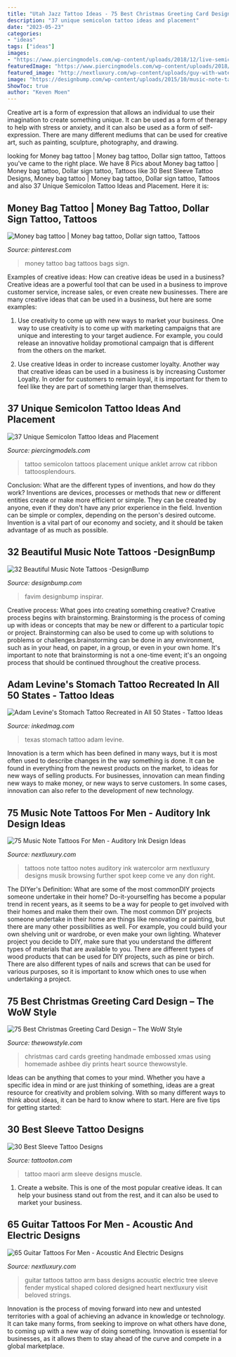 ```yaml
---
title: "Utah Jazz Tattoo Ideas - 75 Best Christmas Greeting Card Design – The Wow Style"
description: "37 unique semicolon tattoo ideas and placement"
date: "2023-05-23"
categories:
- "ideas"
tags: ["ideas"]
images:
- "https://www.piercingmodels.com/wp-content/uploads/2018/12/live-semicolon-tattoo.jpg"
featuredImage: "https://www.piercingmodels.com/wp-content/uploads/2018/12/live-semicolon-tattoo.jpg"
featured_image: "http://nextluxury.com/wp-content/uploads/guy-with-watercolor-music-note-tattoo-on-arm.jpg"
image: "https://designbump.com/wp-content/uploads/2015/10/music-note-tattoo-ideas17.jpg"
ShowToc: true
author: "Keven Moen"
---
```



Creative art is a form of expression that allows an individual to use their imagination to create something unique. It can be used as a form of therapy to help with stress or anxiety, and it can also be used as a form of self-expression. There are many different mediums that can be used for creative art, such as painting, sculpture, photography, and drawing.

	

		
looking for Money bag tattoo | Money bag tattoo, Dollar sign tattoo, Tattoos you've came to the right place. We have 8 Pics about Money bag tattoo | Money bag tattoo, Dollar sign tattoo, Tattoos like 30 Best Sleeve Tattoo Designs, Money bag tattoo | Money bag tattoo, Dollar sign tattoo, Tattoos and also 37 Unique Semicolon Tattoo Ideas and Placement. Here it is:
		
    
## Money Bag Tattoo | Money Bag Tattoo, Dollar Sign Tattoo, Tattoos

<img loading=lazy src="https://i.pinimg.com/736x/3d/43/29/3d4329fc717d529c7f93ae5917b7d996--money-bag-tattoo-money-bags.jpg" onerror="this.onerror=null;this.src='https://tse2.mm.bing.net/th?id=OIP.-9QQvbfqcuZCR4x0tJKa-AHaHa&amp;pid=15.1';" alt="Money bag tattoo | Money bag tattoo, Dollar sign tattoo, Tattoos">

_Source: pinterest.com_

>money tattoo bag tattoos bags sign. 

	

Examples of creative ideas: How can creative ideas be used in a business?
Creative ideas are a powerful tool that can be used in a business to improve customer service, increase sales, or even create new businesses. There are many creative ideas that can be used in a business, but here are some examples:
1. Use creativity to come up with new ways to market your business. One way to use creativity is to come up with marketing campaigns that are unique and interesting to your target audience. For example, you could release an innovative holiday promotional campaign that is different from the others on the market.

2. Use creative Ideas in order to increase customer loyalty. Another way that creative ideas can be used in a business is by increasing Customer Loyalty. In order for customers to remain loyal, it is important for them to feel like they are part of something larger than themselves.

    
## 37 Unique Semicolon Tattoo Ideas And Placement

<img loading=lazy src="https://www.piercingmodels.com/wp-content/uploads/2018/12/live-semicolon-tattoo.jpg" onerror="this.onerror=null;this.src='https://tse1.mm.bing.net/th?id=OIP.KaYKmzxmyuGeZondStfNWwHaNJ&amp;pid=15.1';" alt="37 Unique Semicolon Tattoo Ideas and Placement">

_Source: piercingmodels.com_

>tattoo semicolon tattoos placement unique anklet arrow cat ribbon tattoosplendours. 

	

Conclusion: What are the different types of inventions, and how do they work?
Inventions are devices, processes or methods that new or different entities create or make more efficient or simple. They can be created by anyone, even if they don't have any prior experience in the field. Invention can be simple or complex, depending on the person's desired outcome. Invention is a vital part of our economy and society, and it should be taken advantage of as much as possible.

    
## 32 Beautiful Music Note Tattoos -DesignBump

<img loading=lazy src="https://designbump.com/wp-content/uploads/2015/10/music-note-tattoo-ideas17.jpg" onerror="this.onerror=null;this.src='https://tse1.mm.bing.net/th?id=OIP.xOJPUFrwZWNPd9a4Tvn0LQHaE8&amp;pid=15.1';" alt="32 Beautiful Music Note Tattoos -DesignBump">

_Source: designbump.com_

>favim designbump inspirar. 

	

Creative process: What goes into creating something creative?
Creative process begins with brainstorming. Brainstorming is the process of coming up with ideas or concepts that may be new or different to a particular topic or project. Brainstorming can also be used to come up with solutions to problems or challenges.brainstorming can be done in any environment, such as in your head, on paper, in a group, or even in your own home. It's important to note that brainstorming is not a one-time event; it's an ongoing process that should be continued throughout the creative process.

    
## Adam Levine&#039;s Stomach Tattoo Recreated In All 50 States - Tattoo Ideas

<img loading=lazy src="https://www.inkedmag.com/.image/t_share/MTYxODM2MTQ0NDg3NTcyNzgy/texas.png" onerror="this.onerror=null;this.src='https://tse3.mm.bing.net/th?id=OIP.N_BhL6MX4L6v6v9gciY7KAHaHj&amp;pid=15.1';" alt="Adam Levine&#039;s Stomach Tattoo Recreated in All 50 States - Tattoo Ideas">

_Source: inkedmag.com_

>texas stomach tattoo adam levine. 

	

Innovation is a term which has been defined in many ways, but it is most often used to describe changes in the way something is done. It can be found in everything from the newest products on the market, to ideas for new ways of selling products. For businesses, innovation can mean finding new ways to make money, or new ways to serve customers. In some cases, innovation can also refer to the development of new technology.

    
## 75 Music Note Tattoos For Men - Auditory Ink Design Ideas

<img loading=lazy src="http://nextluxury.com/wp-content/uploads/guy-with-watercolor-music-note-tattoo-on-arm.jpg" onerror="this.onerror=null;this.src='https://tse2.mm.bing.net/th?id=OIP.awkw725RthLv69oqegQFZAHaHz&amp;pid=15.1';" alt="75 Music Note Tattoos For Men - Auditory Ink Design Ideas">

_Source: nextluxury.com_

>tattoos note tattoo notes auditory ink watercolor arm nextluxury designs musik browsing further spot keep come ve any don right. 

	

The DIYer's Definition: What are some of the most commonDIY projects someone undertake in their home?
Do-it-yourselfing has become a popular trend in recent years, as it seems to be a way for people to get involved with their homes and make them their own. The most common DIY projects someone undertake in their home are things like renovating or painting, but there are many other possibilities as well. For example, you could build your own shelving unit or wardrobe, or even make your own lighting.
Whatever project you decide to DIY, make sure that you understand the different types of materials that are available to you. There are different types of wood products that can be used for DIY projects, such as pine or birch. There are also different types of nails and screws that can be used for various purposes, so it is important to know which ones to use when undertaking a project.

    
## 75 Best Christmas Greeting Card Design – The WoW Style

<img loading=lazy src="http://thewowstyle.com/wp-content/uploads/2014/11/446.jpg" onerror="this.onerror=null;this.src='https://tse3.mm.bing.net/th?id=OIP.wotJQ6Jfe22Soxv7d_05VwHaPZ&amp;pid=15.1';" alt="75 Best Christmas Greeting Card Design – The WoW Style">

_Source: thewowstyle.com_

>christmas card cards greeting handmade embossed xmas using homemade ashbee diy prints heart source thewowstyle. 

	

Ideas can be anything that comes to your mind. Whether you have a specific idea in mind or are just thinking of something, ideas are a great resource for creativity and problem solving. With so many different ways to think about ideas, it can be hard to know where to start. Here are five tips for getting started: 

    
## 30 Best Sleeve Tattoo Designs

<img loading=lazy src="https://tattooton.com/wp-content/uploads/2014/03/Maori-Style-Tattoo.jpg" onerror="this.onerror=null;this.src='https://tse1.mm.bing.net/th?id=OIP.QTc7Z5xCHcdcATRAufS1nAHaIb&amp;pid=15.1';" alt="30 Best Sleeve Tattoo Designs">

_Source: tattooton.com_

>tattoo maori arm sleeve designs muscle. 

	

1. Create a website. This is one of the most popular creative ideas. It can help your business stand out from the rest, and it can also be used to market your business.

    
## 65 Guitar Tattoos For Men - Acoustic And Electric Designs

<img loading=lazy src="http://nextluxury.com/wp-content/uploads/bass-guitar-tattoo-ideas-for-men.jpg" onerror="this.onerror=null;this.src='https://tse2.mm.bing.net/th?id=OIP.i2QehRd2UK4PgtU407L3qQHaHb&amp;pid=15.1';" alt="65 Guitar Tattoos For Men - Acoustic And Electric Designs">

_Source: nextluxury.com_

>guitar tattoos tattoo arm bass designs acoustic electric tree sleeve fender mystical shaped colored designed heart nextluxury visit beloved strings. 

	

Innovation is the process of moving forward into new and untested territories with a goal of achieving an advance in knowledge or technology. It can take many forms, from seeking to improve on what others have done, to coming up with a new way of doing something. Innovation is essential for businesses, as it allows them to stay ahead of the curve and compete in a global marketplace.

